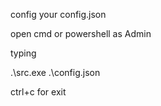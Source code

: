 config your config.json

open cmd or powershell as Admin

typing

.\src.exe .\config.json

ctrl+c for exit
